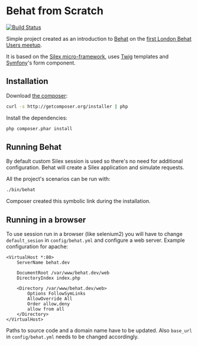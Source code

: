Behat from Scratch
==================

[![Build Status](https://secure.travis-ci.org/jakzal/behat-from-scratch.png?branch=master)](http://travis-ci.org/jakzal/behat-from-scratch)

Simple project created as an introduction to [Behat](http://behat.org/) on the
[first London Behat Users meetup](http://www.meetup.com/London-BEHAT-PHPSpec-user-group-for-Developers-Testers/events/46923902/).

It is based on the [Silex micro-framework](http://silex.sensiolabs.org/), uses
[Twig](http://twig.sensiolabs.org/) templates and [Symfony](http://symfony.com/)'s
form component.

Installation
------------

Download [the composer](http://getcomposer.org/):

```bash
curl -s http://getcomposer.org/installer | php
```

Install the dependencies:

```bash
php composer.phar install
```

Running Behat
-------------

By default custom Silex session is used so there's no need for additional
configuration. Behat will create a Silex application and simulate requests.

All the project's scenarios can be run with:

```bash
./bin/behat
```

Composer created this symbolic link during the installation.

Running in a browser
--------------------

To use session run in a browser (like selenium2) you will have to
change `default_sesion` in `config/behat.yml` and configure a web server.
Example configuration for apache:

```
<VirtualHost *:80>
    ServerName behat.dev

    DocumentRoot /var/www/behat.dev/web
    DirectoryIndex index.php

    <Directory /var/www/behat.dev/web>
        Options FollowSymLinks
        AllowOverride All
        Order allow,deny
        allow from all
    </Directory>
</VirtualHost>
```

Paths to source code and a domain name have to be updated.
Also `base_url` in `config/behat.yml` needs to be changed accordingly.
